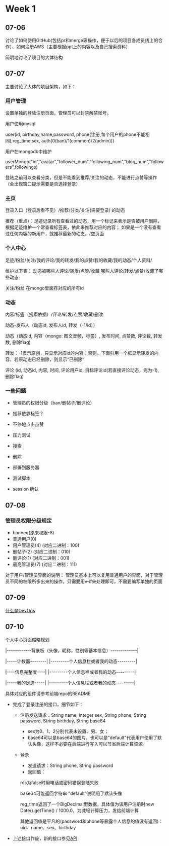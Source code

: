 # Week 1

## 07-06

讨论了如何使用GitHub(包括pr和merge等操作，便于以后的项目各成员线上的合作）、如何注册AWS（主要根据ppt上的内容以及自己搜索资料）

简明地讨论了项目的大体结构

## 07-07

主要讨论了大体的项目架构，如下：

### 用户管理

设置单独的登陆注册页面，管理员可以封禁解禁账号。

用户使用mysql

user(id, birthday,name,password, phone(注册,每个用户的phone不能相同),reg_time,sex,  auth(0(ban)/1(common)/2(admin)))

用户在mongodb中维护

userMongo("id","avatar","follower_num","following_num","blog_num","followers",followings)

登陆之前可以查看分类，但是不能看到推荐/关注的动态，不能进行点赞等操作（会出现窗口提示需要是否选择登录）

### 主页

登录入口（登录后看不见）/推荐/分类/关注(需要登录) 的动态

推荐（重点）：足迹记录所有查看过的动态，用一个标记来表示是否被用户删除，根据足迹维护一个常查看标签表，依此来推荐对应的内容；
如果是一个没有查看过任何内容的新用户，就推荐最新的动态。/空页面

### 个人中心

足迹/粉丝/关注/我的评论/我的转发/我的点赞/我的收藏/我的动态/个人资料/

维护以下表：
动态被哪些人评论/转发/点赞/收藏
哪些人评论/转发/点赞/收藏了哪些动态

关注/粉丝 在mongo里面存对应的所有id

### 动态

内容/标签（搜索依据）/评论/转发/点赞/收藏/删改

动态-发布人（动态id, 发布人id, 转发（-1/id））

动态（动态id, 内容（mongo: 图文音频，标签）, 发布时间, 点赞数, 评论数, 转发数, 删除flag)

转发：-1表示原创，只显示对应id的内容；否则，下面引用一个框显示转发的内容，若原动态已经删除，则显示“已删除”

评论 (id, 动态id, 内容, 时间, 评论用户id, 目标评论id(若直接评论动态，则为-1), 删除flag)

### 一些问题

- 管理员的权限分级（ban/删帖子/删评论）

- 推荐依靠标签？

- 不停地点击点赞

- 压力测试

- 搜索

- 删除

- 部署到服务器

- 测试脚本

- session 确认

## 07-08

### 管理员权限分级规定

- banned(原来权限-8)
- 普通用户(0)
- 用户管理员(4) (对应二进制：100)
- 删帖子(2) (对应二进制：010)
- 删评论(1) (对应二进制：001)
- 最高管理员(7) (对应二进制：111)

对于用户/管理员界面的说明： 管理员基本上可以复用普通用户的界面，对于管理员不同的权限所多出来的操作，只需要用v-if来处理即可，不需要编写单独的页面

## 07-09

[什么是DevOps](https://blog.jjonline.cn/linux/238.html)

## 07-10

个人中心页面缩略规划

|------------背景板（头像，昵称，性别等基本信息）-------------|

|-----计数器--------|  |---------个人信息栏或者我的动态---------|

|----信息完整度----|    |---------个人信息栏或者我的动态---------|

|-----我的足迹-----|    |---------个人信息栏或者我的动态---------|

具体对应的组件请参考前端repo的README

- 完成了登录注册的接口，细节如下：
  - 注册发送请求：String name, Integer sex, String phone, String password, String birthday, String base64
    - sex为0、1、2分别代表未设置、男、女；
    - base64可以是base64的图片，也可以是"default"代表用户使用了默认头像，这样不必要在后端进行写入可以节省后端计算资源。
  - 登录
    - 发送请求：String phone, String password
    - 返回值：

    res为false时用电话或密码错误登陆失败

    base64可能返回字符串 "default"说明用了默认头像

    reg_time返回了一个BigDecimal型数据，具体值为该用户注册时new Date().getTime() / 1000.0，为减轻计算压力，发给前端计算

    其他返回值是平凡的(password和phone等暴露个人信息的值没有返回)：uid、name、sex、birthday

- 上述接口作废，新的接口参见[API](./Api.md)
